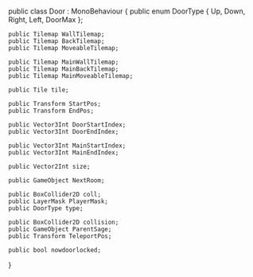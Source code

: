 # 


public class Door : MonoBehaviour
{
    public enum DoorType { Up, Down, Right, Left, DoorMax };

    public Tilemap WallTilemap;
    public Tilemap BackTilemap;
    public Tilemap MoveableTilemap;

    public Tilemap MainWallTilemap;
    public Tilemap MainBackTilemap;
    public Tilemap MainMoveableTilemap;

    public Tile tile;

    public Transform StartPos;
    public Transform EndPos;

    public Vector3Int DoorStartIndex;
    public Vector3Int DoorEndIndex;

    public Vector3Int MainStartIndex;
    public Vector3Int MainEndIndex;

    public Vector2Int size;

    public GameObject NextRoom;

    public BoxCollider2D coll;
    public LayerMask PlayerMask;
    public DoorType type;

    public BoxCollider2D collision;
    public GameObject ParentSage;
    public Transform TeleportPos;

    public bool nowdoorlocked;
}
